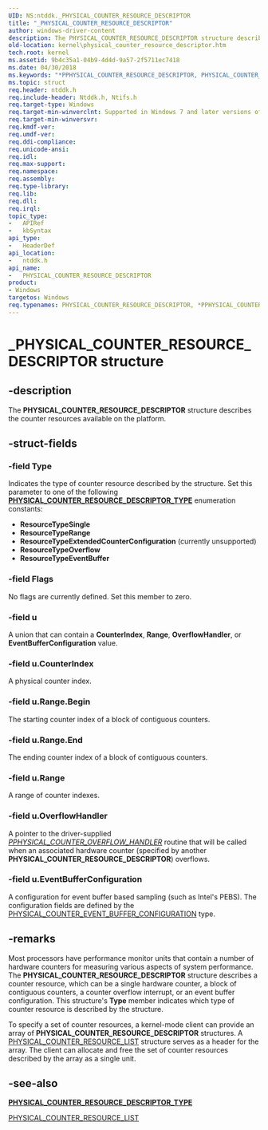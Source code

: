 ```yaml
---
UID: NS:ntddk._PHYSICAL_COUNTER_RESOURCE_DESCRIPTOR
title: "_PHYSICAL_COUNTER_RESOURCE_DESCRIPTOR"
author: windows-driver-content
description: The PHYSICAL_COUNTER_RESOURCE_DESCRIPTOR structure describes the counter resources available on the platform.
old-location: kernel\physical_counter_resource_descriptor.htm
tech.root: kernel
ms.assetid: 9b4c35a1-04b9-4d4d-9a57-2f5711ec7418
ms.date: 04/30/2018
ms.keywords: "*PPHYSICAL_COUNTER_RESOURCE_DESCRIPTOR, PHYSICAL_COUNTER_RESOURCE_DESCRIPTOR, PHYSICAL_COUNTER_RESOURCE_DESCRIPTOR structure [Kernel-Mode Driver Architecture], PPHYSICAL_COUNTER_RESOURCE_DESCRIPTOR, PPHYSICAL_COUNTER_RESOURCE_DESCRIPTOR structure pointer [Kernel-Mode Driver Architecture], _PHYSICAL_COUNTER_RESOURCE_DESCRIPTOR, kernel.physical_counter_resource_descriptor, kstruct_c_d1ca3bce-f598-4c61-9832-defae021d224.xml, ntddk/PHYSICAL_COUNTER_RESOURCE_DESCRIPTOR, ntddk/PPHYSICAL_COUNTER_RESOURCE_DESCRIPTOR"
ms.topic: struct
req.header: ntddk.h
req.include-header: Ntddk.h, Ntifs.h
req.target-type: Windows
req.target-min-winverclnt: Supported in Windows 7 and later versions of Windows.
req.target-min-winversvr:
req.kmdf-ver:
req.umdf-ver:
req.ddi-compliance:
req.unicode-ansi:
req.idl:
req.max-support:
req.namespace:
req.assembly:
req.type-library:
req.lib:
req.dll:
req.irql:
topic_type:
-	APIRef
-	kbSyntax
api_type:
-	HeaderDef
api_location:
-	ntddk.h
api_name:
-	PHYSICAL_COUNTER_RESOURCE_DESCRIPTOR
product:
- Windows
targetos: Windows
req.typenames: PHYSICAL_COUNTER_RESOURCE_DESCRIPTOR, *PPHYSICAL_COUNTER_RESOURCE_DESCRIPTOR
---
```


# _PHYSICAL_COUNTER_RESOURCE_DESCRIPTOR structure


## -description


The <b>PHYSICAL_COUNTER_RESOURCE_DESCRIPTOR</b> structure describes the counter resources available on the platform.


## -struct-fields




### -field Type

Indicates the type of counter resource described by the structure. Set this parameter to one of the following [**PHYSICAL_COUNTER_RESOURCE_DESCRIPTOR_TYPE**](physical_counter_resource_type.md) enumeration constants:

<ul>
<li>
<b>ResourceTypeSingle</b>

</li>
<li>
<b>ResourceTypeRange</b>

</li>
<li>
<b>ResourceTypeExtendedCounterConfiguration</b> (currently unsupported)

</li>
<li>
<b>ResourceTypeOverflow</b>

</li>
<li>
<b>ResourceTypeEventBuffer</b>

</li>
</ul>

### -field Flags

No flags are currently defined. Set this member to zero.


### -field u

A union that can contain a <b>CounterIndex</b>, <b>Range</b>, <b>OverflowHandler</b>, or <b>EventBufferConfiguration</b> value.


### -field u.CounterIndex

A physical counter index.


### -field u.Range.Begin

The starting counter index of a block of contiguous counters.


### -field u.Range.End

The ending counter index of a block of contiguous counters.


### -field u.Range

A range of counter indexes.


### -field u.OverflowHandler

A pointer to the driver-supplied [*PPHYSICAL_COUNTER_OVERFLOW_HANDLER*](nc-ntddk-pphysical_counter_overflow_handler.md) routine that will be called when an associated hardware counter (specified by another <b>PHYSICAL_COUNTER_RESOURCE_DESCRIPTOR</b>) overflows.


### -field u.EventBufferConfiguration

A configuration for event buffer based sampling (such as Intel's PEBS). The configuration fields are defined by the [PHYSICAL_COUNTER_EVENT_BUFFER_CONFIGURATION](ns-ntddk-physical_counter_event_buffer_configuration.md) type.


## -remarks



Most processors have performance monitor units that contain a number of hardware counters for measuring various aspects of system performance. The <b>PHYSICAL_COUNTER_RESOURCE_DESCRIPTOR</b> structure describes a counter resource, which can be a single hardware counter, a block of contiguous counters, a counter overflow interrupt, or an event buffer configuration. This structure's <b>Type</b> member indicates which type of counter resource is described by the structure.

To specify a set of counter resources, a kernel-mode client can provide an array of <b>PHYSICAL_COUNTER_RESOURCE_DESCRIPTOR</b> structures. A <a href="https://msdn.microsoft.com/library/windows/hardware/ff558798">PHYSICAL_COUNTER_RESOURCE_LIST</a> structure serves as a header for the array. The client can allocate and free the set of counter resources described by the array as a single unit.




## -see-also




[**PHYSICAL_COUNTER_RESOURCE_DESCRIPTOR_TYPE**](physical_counter_resource_type.md)



<a href="https://msdn.microsoft.com/library/windows/hardware/ff558798">PHYSICAL_COUNTER_RESOURCE_LIST</a>
 

 


